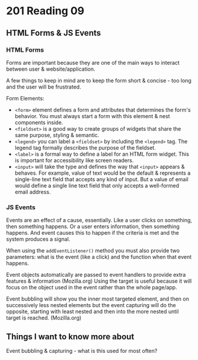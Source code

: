 # 201 Reading 09

## HTML Forms & JS Events

### HTML Forms

Forms are important because they are one of the main ways to interact between user & website/application.

A few things to keep in mind are to keep the form short & concise - too long and the user will be frustrated.

Form Elements:

- `<form>` element defines a form and attributes that determines the form's behavior. You must always start a form with this element & nest components inside.
- `<fieldset>` is a good way to create groups of widgets that share the same purpose, styling & semantic.
- `<legend>` you can label a `<fieldset>` by including the `<legend>` tag. The legend tag formally describes the purpose of the fieldset.
- `<label>` is a formal way to define a label for an HTML form widget. This is important for accessibility like screen readers.
- `<input>` will take the type and defines the way that `<input>` appears & behaves. For example, value of text would be the default & represents a single-line text field that accepts any kind of input. But a value of email would define a single line text field that only accepts a well-formed email address.

### JS Events

Events are an effect of a cause, essentially. Like a user clicks on something, then something happens. Or a user enters information, then something happens. And event causes this to happen if the criteria is met and the system produces a signal.

When using the `addEventListener()` method you must also provide two parameters: what is the event (like a click) and the function when that event happens.

Event objects automatically are passed to event handlers to provide extra features & information (Mozilla.org) Using the target is useful because it will focus on the object used in the event rather than the whole page/app.

Event bubbling will show you the inner most targeted element, and then on successively less nested elements but the event capturing will do the opposite, starting with least nested and then into the more nested until target is reached. (Mozilla.org)

## Things I want to know more about

Event bubbling & capturing - what is this used for most often?